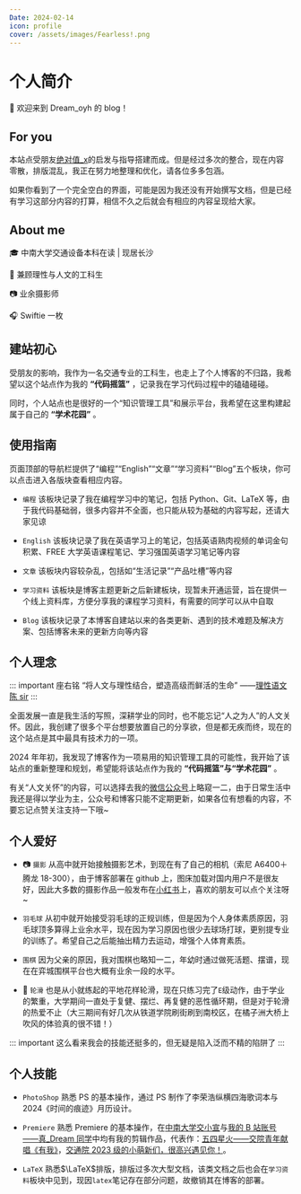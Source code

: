 ```yaml
---
Date: 2024-02-14
icon: profile
cover: /assets/images/Fearless!.png
---
```


# 个人简介

:tada: 欢迎来到 Dream_oyh 的 blog！

## For you

<HopeIcon icon="people"/> 本站点受朋友[绝对值_x](https://absx.pages.dev/)的启发与指导搭建而成。但是经过多次的整合，现在内容零散，排版混乱，我正在努力地整理和优化，请各位多多包涵。

如果你看到了一个完全空白的界面，可能是因为我还没有开始撰写文档，但是已经有学习这部分内容的打算，相信不久之后就会有相应的内容呈现给大家。

## About me

:mortar_board: 中南大学交通设备本科在读 | 现居长沙

:crystal_ball: 兼顾理性与人文的工科生

:camera: 业余摄影师

:headphones: Swiftie 一枚

## 建站初心

受朋友的影响，我作为一名交通专业的工科生，也走上了个人博客的不归路，我希望以这个站点作为我的 **“代码摇篮”** ，记录我在学习代码过程中的磕磕碰碰。

同时，个人站点也是很好的一个“知识管理工具”和展示平台，我希望在这里构建起属于自己的 **“学术花园”** 。

## 使用指南

页面顶部的导航栏提供了“编程”“English”“文章”“学习资料”“Blog”五个板块，你可以点击进入各版块查看相应内容。

- `编程` 该板块记录了我在编程学习中的笔记，包括 Python、Git、LaTeX 等，由于我代码基础弱，很多内容并不全面，也只能从较为基础的内容写起，还请大家见谅

- `English` 该板块记录了我在英语学习上的笔记，包括英语熟肉视频的单词金句积累、FREE 大学英语课程笔记、学习强国英语学习笔记等内容

- `文章` 该板块内容较杂乱，包括如“生活记录”“产品吐槽”等内容

- `学习资料` 该板块是博客主题更新之后新建板块，现暂未开通运营，旨在提供一个线上资料库，方便分享我的课程学习资料，有需要的同学可以从中自取

- `Blog` 该板块记录了本博客自建站以来的各类更新、遇到的技术难题及解决方案、包括博客未来的更新方向等内容


## 个人理念

::: important 座右铭
“将人文与理性结合，塑造高级而鲜活的生命” ——[理性语文陈 sir](https://space.bilibili.com/1429201958)
:::

全面发展一直是我生活的写照，深耕学业的同时，也不能忘记“人之为人”的人文关怀。因此，我创建了很多个平台想要放置自己的分享欲，但是都无疾而终，现在的这个站点是其中最具有技术力的一项。

2024 年年初，我发现了博客作为一项易用的知识管理工具的可能性，我开始了该站点的重新整理和规划，希望能将该站点作为我的 **“代码摇篮”与“学术花园”** 。

有关“人文关怀”的内容，可以选择去我的[微信公众号](https://mp.weixin.qq.com/s/1RJsBxf1yf5aGAzjEWKtZg)上略窥一二，由于日常生活中我还是得以学业为主，公众号和博客只能不定期更新，如果各位有想看的内容，不要忘记点赞关注支持一下哦~

## 个人爱好

- :camera: `摄影` 从高中就开始接触摄影艺术，到现在有了自己的相机（索尼 A6400＋腾龙 18-300），由于博客部署在 github 上，图床加载对国内用户不是很友好，因此大多数的摄影作品一般发布在[小红书](https://www.xiaohongshu.com/user/profile/62fd04b7000000001200ff72)上，喜欢的朋友可以点个关注呀~

- `羽毛球` 从初中就开始接受羽毛球的正规训练，但是因为个人身体素质原因，羽毛球顶多算得上业余水平，现在因为学习原因也很少去球场打球，更别提专业的训练了。希望自己之后能抽出精力去运动，增强个人体育素质。

- `围棋` 因为父亲的原因，我对围棋也略知一二，年幼时通过做死活题、摆谱，现在在弈城围棋平台也大概有业余一段的水平。

- :running: `轮滑` 也是从小就练起的平地花样轮滑，现在只练习完了`E`级动作，由于学业的繁重，大学期间一直处于复健、摆烂、再复健的恶性循环期，但是对于轮滑的热爱不止（大三期间有好几次从铁道学院刷街刷到南校区，在橘子洲大桥上吹风的体验真的很不错！）

::: important
这么看来我会的技能还挺多的，但无疑是陷入泛而不精的陷阱了
:::

## 个人技能

- `PhotoShop` 熟悉 PS 的基本操作，通过 PS 制作了李荣浩纵横四海歌词本与 2024《时间的痕迹》月历设计。

- `Premiere` 熟悉 Premiere 的基本操作，在[中南大学交小宣](https://space.bilibili.com/1555991769)与[我的 B 站账号——真_Dream 同学](https://space.bilibili.com/1901628168)中均有我的剪辑作品，代表作：[五四星火——交院青年献唱《有我》](https://www.bilibili.com/video/BV1PM4y1b7fL)，[交通院 2023 级的小萌新们，很高兴遇见你！](https://www.bilibili.com/video/BV1su4y1y7pg)。

- `LaTeX` 熟悉$\LaTeX$排版，排版过多次大型文档，该类文档之后也会在`学习资料`板块中见到，现因`latex`笔记存在部分问题，故撤销其在博客的部署。


